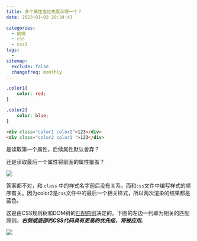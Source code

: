 ```yaml
---
title: 多个属性值优先展示哪一个？
date: 2023-01-03 20:34:43

categories:
  - 前端
  - css
  - css3
tags:
  - 
sitemap:
  exclude: false
  changefreq: monthly
---
```


```css
.color1{
    color: red;
}

.color2{
    color: blue;
}
```

```html
<div class="color1 color2">123</div>
<div class="color2 color1 ">123</div>
```

是读取第一个属性，后续属性默认舍弃？

还是读取最后一个属性将前面的属性覆盖？

![](https://linyc.oss-cn-beijing.aliyuncs.com/class_priority.png)

答案都不对，和 `class` 中的样式名字前后没有关系，而和`css`文件中编写样式的顺序有关。因为color2是`css`文件中的最后一个相关样式，所以两次渲染的结果都是蓝色。

这是由CSS规则树和DOM树的[匹配原则](https://www.notion.so/Css-de02bfc4928d4f7da7c99e0fd9ce059c)决定的。下图的左边一列即为相关的匹配原则。***右侧或底部的CSS代码具有更高的优先级，将被应用***。

![](https://linyc.oss-cn-beijing.aliyuncs.com/css_priority.png)